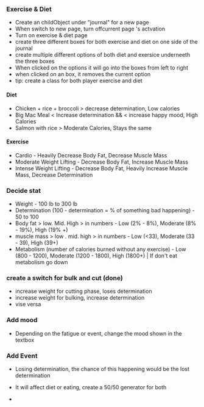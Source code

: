 ### Exercise & Diet

* Create an childObject under "journal" for a new page
* When switch to new page, turn offcurrent page 's actvation 
* Turn on exercise & diet page 
* create three different boxes for both exercise and diet on one side of the journal
* create multiple different options of both diet and exersice underneeth the three boxes
* When clicked on the options it will go into the boxes from left to right
* when clicked on an box, it removes the current option
* tip: create a class for both player exercise and diet

#### Diet 
* Chicken + rice + broccoli > decrease determination, Low calories 
* Big Mac Meal < Increase determination && < increase happy mood, High Calories
* Salmon with rice > Moderate Calories, Stays the same

#### Exercise

* Cardio - Heavily Decrease Body Fat, Decrease Muscle Mass
* Moderate Weight Lifting - Decrease Body Fat, Increase Muscle Mass
* Intense Weight Lifting - Decrease Body Fat, Heavily Increase Muscle Mass, Decrease Determination

### Decide stat
* Weight - 100 lb to 300 lb
* Determination (100 - determination = % of something bad happening) - 50 to 100
* Body fat > low. Mid. High > in numbers - Low (2% - 8%), Moderate (8% - 19%), High (19% +)
* muscle mass > low . mid. high > in numbers - Low (<33), Moderate (33 - 39), High (39+)
* Metabolism (number of calories burned without any exercise) - Low (800 - 1200), Moderate (1200 - 1800), High (1800+) | If don't eat metabolism go down


### create a switch for bulk and cut (done)
* increase weight for cutting phase, loses determination
* increase weight for bulking, increase determination
* vise versa

### Add mood 

* Depending on the fatigue or event, change the mood shown in the textbox

### Add Event

* Losing determination, the chance of this happening would be the lost determination
* It will affect diet or eating, create a 50/50 generator for both 

* 
